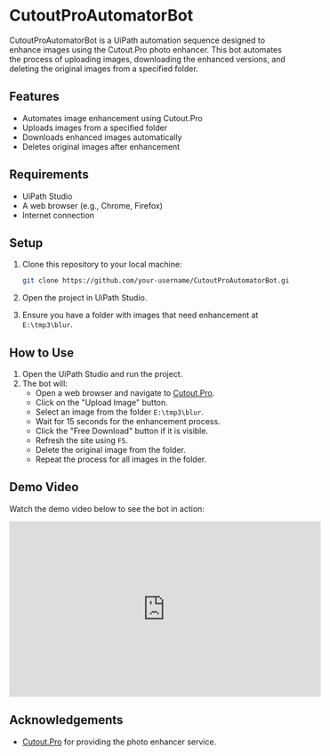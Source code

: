 # CutoutProAutomatorBot

CutoutProAutomatorBot is a UiPath automation sequence designed to enhance images using the Cutout.Pro photo enhancer. This bot automates the process of uploading images, downloading the enhanced versions, and deleting the original images from a specified folder.

## Features

- Automates image enhancement using Cutout.Pro
- Uploads images from a specified folder
- Downloads enhanced images automatically
- Deletes original images after enhancement

## Requirements

- UiPath Studio
- A web browser (e.g., Chrome, Firefox)
- Internet connection

## Setup

1. Clone this repository to your local machine:
    ```bash
    git clone https://github.com/your-username/CutoutProAutomatorBot.git
    ```

2. Open the project in UiPath Studio.

3. Ensure you have a folder with images that need enhancement at `E:\tmp3\blur`.

## How to Use

1. Open the UiPath Studio and run the project.
2. The bot will:
   - Open a web browser and navigate to [Cutout.Pro](https://www.cutout.pro/photo-enhancer-sharpener-upscaler/upload).
   - Click on the "Upload Image" button.
   - Select an image from the folder `E:\tmp3\blur`.
   - Wait for 15 seconds for the enhancement process.
   - Click the "Free Download" button if it is visible.
   - Refresh the site using `F5`.
   - Delete the original image from the folder.
   - Repeat the process for all images in the folder.

## Demo Video

Watch the demo video below to see the bot in action:

<iframe width="560" height="315" src="https://www.youtube.com/embed/_8lHOy5MAgE?si=aKmIrFvDByFexNue" title="YouTube video player" frameborder="0" allow="accelerometer; autoplay; clipboard-write; encrypted-media; gyroscope; picture-in-picture; web-share" referrerpolicy="strict-origin-when-cross-origin" allowfullscreen></iframe>





## Acknowledgements

- [Cutout.Pro](https://www.cutout.pro/) for providing the photo enhancer service.
